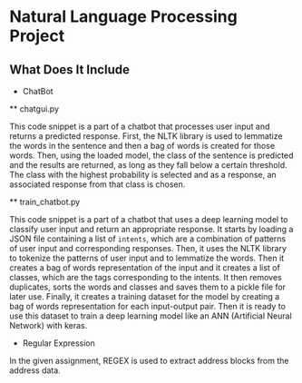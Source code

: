 # Natural Language Processing Project

## What Does It Include

* ChatBot

** chatgui.py

This code snippet is a part of a chatbot that processes user input and returns a predicted response. First, the NLTK library is used to lemmatize the words in the sentence and then a bag of words is created for those words. Then, using the loaded model, the class of the sentence is predicted and the results are returned, as long as they fall below a certain threshold. The class with the highest probability is selected and as a response, an associated response from that class is chosen.

** train_chatbot.py

This code snippet is a part of a chatbot that uses a deep learning model to classify user input and return an appropriate response. It starts by loading a JSON file containing a list of `intents`, which are a combination of patterns of user input and corresponding responses. Then, it uses the NLTK library to tokenize the patterns of user input and to lemmatize the words. Then it creates a bag of words representation of the input and it creates a list of classes, which are the tags corresponding to the intents. It then removes duplicates, sorts the words and classes and saves them to a pickle file for later use. Finally, it creates a training dataset for the model by creating a bag of words representation for each input-output pair. Then it is ready to use this dataset to train a deep learning model like an ANN (Artificial Neural Network) with keras.

* Regular Expression

In the given assignment, REGEX is used to extract address blocks from the address data.
